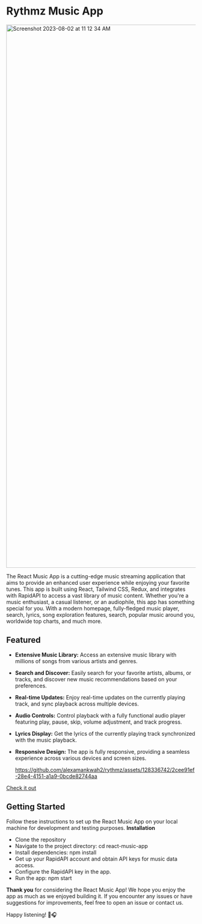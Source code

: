 # Rythmz Music App
<img width="1440" alt="Screenshot 2023-08-02 at 11 12 34 AM" src="https://github.com/alexamankwah2/rythmz/assets/128336742/b3f0bb90-0609-4e0c-938a-cc59aa8b769f">

The React Music App is a cutting-edge music streaming application that aims to provide an enhanced user experience while enjoying your favorite tunes. This app is built using React, Tailwind CSS, Redux, and integrates with RapidAPI to access a vast library of music content. Whether you're a music enthusiast, a casual listener, or an audiophile, this app has something special for you. With a modern homepage, fully-fledged music player, search, lyrics, song exploration features, search, popular music around you, worldwide top charts, and much more.

## Featured
- **Extensive Music Library:** Access an extensive music library with millions of songs from various artists and genres.
- **Search and Discover:** Easily search for your favorite artists, albums, or tracks, and discover new music recommendations based on your preferences.
- **Real-time Updates:** Enjoy real-time updates on the currently playing track, and sync playback across multiple devices.
- **Audio Controls:** Control playback with a fully functional audio player featuring play, pause, skip, volume adjustment, and track progress.
- **Lyrics Display:** Get the lyrics of the currently playing track synchronized with the music playback.
- **Responsive Design:** The app is fully responsive, providing a seamless experience across various devices and screen sizes.

  https://github.com/alexamankwah2/rythmz/assets/128336742/2cee91ef-28e4-4151-a1a9-0bcde82744aa

[Check it out](https://rythmz.netlify.app/)
  
## Getting Started
Follow these instructions to set up the React Music App on your local machine for development and testing purposes.
**Installation**
- Clone the repository
- Navigate to the project directory: cd react-music-app
- Install dependencies: npm install
- Get up your RapidAPI account and obtain API keys for music data access.
- Configure the RapidAPI key in the app.
- Run the app: npm start

**Thank you** for considering the React Music App! We hope you enjoy the app as much as we enjoyed building it. If you encounter any issues or have suggestions for improvements, feel free to open an issue or contact us.

Happy listening! 🎵🎧

